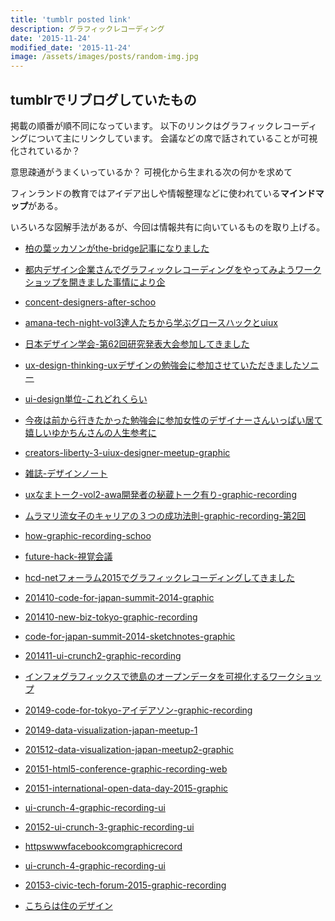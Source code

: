 ```yaml
---
title: 'tumblr posted link'
description: グラフィックレコーディング
date: '2015-11-24'
modified_date: '2015-11-24'
image: /assets/images/posts/random-img.jpg
---
```


## tumblrでリブログしていたもの

掲載の順番が順不同になっています。
以下のリンクはグラフィックレコーディングについて主にリンクしています。
会議などの席で話されていることが可視化されているか？

意思疎通がうまくいっているか？
可視化から生まれる次の何かを求めて

フィンランドの教育ではアイデア出しや情報整理などに使われている**マインドマップ**がある。

いろいろな図解手法があるが、今回は情報共有に向いているものを取り上げる。

+ [柏の葉ッカソンがthe-bridge記事になりました](http://graphic-recording.tumblr.com/post/129266437763/%E6%9F%8F%E3%81%AE%E8%91%89%E3%83%83%E3%82%AB%E3%82%BD%E3%83%B3%E3%81%8Cthe-bridge%E8%A8%98%E4%BA%8B%E3%81%AB%E3%81%AA%E3%82%8A%E3%81%BE%E3%81%97%E3%81%9F)

+ [都内デザイン企業さんでグラフィックレコーディングをやってみようワークショップを開きました事情により企](http://graphic-recording.tumblr.com/post/129259781643/%E9%83%BD%E5%86%85%E3%83%87%E3%82%B6%E3%82%A4%E3%83%B3%E4%BC%81%E6%A5%AD%E3%81%95%E3%82%93%E3%81%A7%E3%82%B0%E3%83%A9%E3%83%95%E3%82%A3%E3%83%83%E3%82%AF%E3%83%AC%E3%82%B3%E3%83%BC%E3%83%87%E3%82%A3%E3%83%B3%E3%82%B0%E3%82%92%E3%82%84%E3%81%A3%E3%81%A6%E3%81%BF%E3%82%88%E3%81%86%E3%83%AF%E3%83%BC%E3%82%AF%E3%82%B7%E3%83%A7%E3%83%83%E3%83%97%E3%82%92%E9%96%8B%E3%81%8D%E3%81%BE%E3%81%97%E3%81%9F%E4%BA%8B%E6%83%85%E3%81%AB%E3%82%88%E3%82%8A%E4%BC%81)

+ [concent-designers-after-schoo](http://graphic-recording.tumblr.com/post/124564601363/concent-designers-after-schoo)

+ [amana-tech-night-vol3達人たちから学ぶグロースハックとuiux](http://graphic-recording.tumblr.com/post/124566483833/amana-tech-night-vol3%E9%81%94%E4%BA%BA%E3%81%9F%E3%81%A1%E3%81%8B%E3%82%89%E5%AD%A6%E3%81%B6%E3%82%B0%E3%83%AD%E3%83%BC%E3%82%B9%E3%83%8F%E3%83%83%E3%82%AF%E3%81%A8uiux)

+ [日本デザイン学会-第62回研究発表大会参加してきました](http://graphic-recording.tumblr.com/post/124568360193/%E6%97%A5%E6%9C%AC%E3%83%87%E3%82%B6%E3%82%A4%E3%83%B3%E5%AD%A6%E4%BC%9A-%E7%AC%AC62%E5%9B%9E%E7%A0%94%E7%A9%B6%E7%99%BA%E8%A1%A8%E5%A4%A7%E4%BC%9A%E5%8F%82%E5%8A%A0%E3%81%97%E3%81%A6%E3%81%8D%E3%81%BE%E3%81%97%E3%81%9F)

+ [ux-design-thinking-uxデザインの勉強会に参加させていただきましたソニー](http://graphic-recording.tumblr.com/post/124585518348/ux-design-thinking-ux%E3%83%87%E3%82%B6%E3%82%A4%E3%83%B3%E3%81%AE%E5%8B%89%E5%BC%B7%E4%BC%9A%E3%81%AB%E5%8F%82%E5%8A%A0%E3%81%95%E3%81%9B%E3%81%A6%E3%81%84%E3%81%9F%E3%81%A0%E3%81%8D%E3%81%BE%E3%81%97%E3%81%9F%E3%82%BD%E3%83%8B%E3%83%BC)

+ [ui-design単位-これどれくらい](http://graphic-recording.tumblr.com/post/124910438053/ui-design%E5%8D%98%E4%BD%8D-%E3%81%93%E3%82%8C%E3%81%A9%E3%82%8C%E3%81%8F%E3%82%89%E3%81%84)

+ [今夜は前から行きたかった勉強会に参加女性のデザイナーさんいっぱい居て嬉しいゆかちんさんの人生参考に](http://graphic-recording.tumblr.com/post/124919975323/%E4%BB%8A%E5%A4%9C%E3%81%AF%E5%89%8D%E3%81%8B%E3%82%89%E8%A1%8C%E3%81%8D%E3%81%9F%E3%81%8B%E3%81%A3%E3%81%9F%E5%8B%89%E5%BC%B7%E4%BC%9A%E3%81%AB%E5%8F%82%E5%8A%A0%E5%A5%B3%E6%80%A7%E3%81%AE%E3%83%87%E3%82%B6%E3%82%A4%E3%83%8A%E3%83%BC%E3%81%95%E3%82%93%E3%81%84%E3%81%A3%E3%81%B1%E3%81%84%E5%B1%85%E3%81%A6%E5%AC%89%E3%81%97%E3%81%84%E3%82%86%E3%81%8B%E3%81%A1%E3%82%93%E3%81%95%E3%82%93%E3%81%AE%E4%BA%BA%E7%94%9F%E5%8F%82%E8%80%83%E3%81%AB)

+ [creators-liberty-3-uiux-designer-meetup-graphic](http://graphic-recording.tumblr.com/post/125351392713/creators-liberty-3-uiux-designer-meetup-graphic)

+ [雑誌-デザインノート](http://graphic-recording.tumblr.com/post/125852882213/%E9%9B%91%E8%AA%8C-%E3%83%87%E3%82%B6%E3%82%A4%E3%83%B3%E3%83%8E%E3%83%BC%E3%83%88)

+ [uxなまトーク-vol2-awa開発者の秘蔵トーク有り-graphic-recording](http://graphic-recording.tumblr.com/post/126020676048/ux%E3%81%AA%E3%81%BE%E3%83%88%E3%83%BC%E3%82%AF-vol2-awa%E9%96%8B%E7%99%BA%E8%80%85%E3%81%AE%E7%A7%98%E8%94%B5%E3%83%88%E3%83%BC%E3%82%AF%E6%9C%89%E3%82%8A-graphic-recording)

+ [ムラマリ流女子のキャリアの３つの成功法則-graphic-recording-第2回](http://graphic-recording.tumblr.com/post/127642551883/%E3%83%A0%E3%83%A9%E3%83%9E%E3%83%AA%E6%B5%81%E5%A5%B3%E5%AD%90%E3%81%AE%E3%82%AD%E3%83%A3%E3%83%AA%E3%82%A2%E3%81%AE%EF%BC%93%E3%81%A4%E3%81%AE%E6%88%90%E5%8A%9F%E6%B3%95%E5%89%87-graphic-recording-%E7%AC%AC2%E5%9B%9E)

+ [how-graphic-recording-schoo](http://graphic-recording.tumblr.com/post/127672124498/how-graphic-recording-schoo)

+ [future-hack-視覚会議](http://graphic-recording.tumblr.com/post/123827301248/future-hack-%E8%A6%96%E8%A6%9A%E4%BC%9A%E8%AD%B0)

+ [hcd-netフォーラム2015でグラフィックレコーディングしてきました](http://graphic-recording.tumblr.com/post/123102858928/hcd-net%E3%83%95%E3%82%A9%E3%83%BC%E3%83%A9%E3%83%A02015%E3%81%A7%E3%82%B0%E3%83%A9%E3%83%95%E3%82%A3%E3%83%83%E3%82%AF%E3%83%AC%E3%82%B3%E3%83%BC%E3%83%87%E3%82%A3%E3%83%B3%E3%82%B0%E3%81%97%E3%81%A6%E3%81%8D%E3%81%BE%E3%81%97%E3%81%9F)

+ [201410-code-for-japan-summit-2014-graphic](http://graphic-recording.tumblr.com/post/122083202768/201410-code-for-japan-summit-2014-graphic)

+ [201410-new-biz-tokyo-graphic-recording](http://graphic-recording.tumblr.com/post/122084495123/201410-new-biz-tokyo-graphic-recording)

+ [code-for-japan-summit-2014-sketchnotes-graphic](http://graphic-recording.tumblr.com/post/122085122473/code-for-japan-summit-2014-sketchnotes-graphic)

+ [201411-ui-crunch2-graphic-recording](http://graphic-recording.tumblr.com/post/122086198288/201411-ui-crunch2-graphic-recording)

+ [インフォグラフィックスで徳島のオープンデータを可視化するワークショップ](http://graphic-recording.tumblr.com/post/122087428928/%E3%82%A4%E3%83%B3%E3%83%95%E3%82%A9%E3%82%B0%E3%83%A9%E3%83%95%E3%82%A3%E3%83%83%E3%82%AF%E3%82%B9%E3%81%A7%E5%BE%B3%E5%B3%B6%E3%81%AE%E3%82%AA%E3%83%BC%E3%83%97%E3%83%B3%E3%83%87%E3%83%BC%E3%82%BF%E3%82%92%E5%8F%AF%E8%A6%96%E5%8C%96%E3%81%99%E3%82%8B%E3%83%AF%E3%83%BC%E3%82%AF%E3%82%B7%E3%83%A7%E3%83%83%E3%83%97)

+ [20149-code-for-tokyo-アイデアソン-graphic-recording](http://graphic-recording.tumblr.com/post/122089068978/20149-code-for-tokyo-%E3%82%A2%E3%82%A4%E3%83%87%E3%82%A2%E3%82%BD%E3%83%B3-graphic-recording)

+ [20149-data-visualization-japan-meetup-1](http://graphic-recording.tumblr.com/post/122089926708/20149-data-visualization-japan-meetup-1)

+ [201512-data-visualization-japan-meetup2-graphic](http://graphic-recording.tumblr.com/post/122092090888/201512-data-visualization-japan-meetup2-graphic)

+ [20151-html5-conference-graphic-recording-web](http://graphic-recording.tumblr.com/post/122093632873/20151-html5-conference-graphic-recording-web)

+ [20151-international-open-data-day-2015-graphic](http://graphic-recording.tumblr.com/post/122095059213/20151-international-open-data-day-2015-graphic)

+ [ui-crunch-4-graphic-recording-ui](http://graphic-recording.tumblr.com/post/122095735658/ui-crunch-4-graphic-recording-ui)

+ [20152-ui-crunch-3-graphic-recording-ui](http://graphic-recording.tumblr.com/post/122154658678/20152-ui-crunch-3-graphic-recording-ui)

+ [httpswwwfacebookcomgraphicrecord](http://graphic-recording.tumblr.com/post/122155413608/httpswwwfacebookcomgraphicrecord)

+ [ui-crunch-4-graphic-recording-ui](http://graphic-recording.tumblr.com/post/122156622278/ui-crunch-4-graphic-recording-ui)

+ [20153-civic-tech-forum-2015-graphic-recording](http://graphic-recording.tumblr.com/post/122156270198/20153-civic-tech-forum-2015-graphic-recording)

+ [こちらは住のデザイン](http://fetfaetoxxna.tumblr.com/post/133848747587/%E3%81%93%E3%81%A1%E3%82%89%E3%81%AF%E4%BD%8F%E3%81%AE%E3%83%87%E3%82%B6%E3%82%A4%E3%83%B3)
